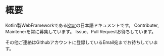 # 概要

Kotlin製WebFrameworkである[Ktor](https://ktor.io)の日本語ドキュメントです。
Contributer, Maintenerを常に募集しています。
Issue、Pull Requestお待ちしています。

その他ご連絡はGithubアカウントに登録しているEmail宛までお待ちしています。
